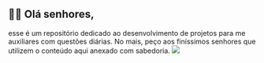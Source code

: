 ## 🍷🗿 Olá **senhores**,
esse é um repositório dedicado ao desenvolvimento de projetos para me auxiliares com questões diárias. No mais, peço aos finíssimos senhores que utilizem  o conteúdo aqui anexado com sabedoria.
![](https://external-content.duckduckgo.com/iu/?u=https%3A%2F%2Fmedia.tenor.com%2F5lLcKZgmIhgAAAAC%2Famerican-psycho-patrick-bateman.gif&f=1&nofb=1&ipt=a19a7da9d0d091c57b3d5890f498667ee9b33199dc2c03f202303b9af60aa60e&ipo=images)

